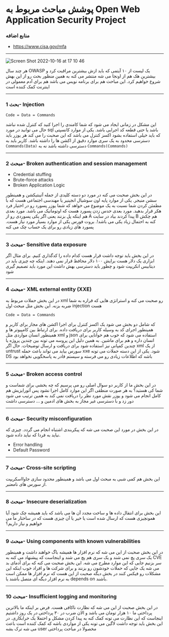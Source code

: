 # پوشش مباحث مربوط به Open Web Application Security Project

### منابع اضافه

- https://www.cisa.gov/mfa 




----

![Screen Shot 2022-10-16 at 17 10 46](https://user-images.githubusercontent.com/8413604/196038658-5cb36772-6955-432c-b4be-34e69dee86ab.png)

هر چند سال OWASP یک لیست از ۱۰ آیتمی که باید ازش بیشترین مراقبت کرد و بیشترین هک هم از اونجا می شه منتشر می کنه به همین منظور بحث رو از این بهش شروع خواهیم کرد. این مباحث هم برای برنامه نویس می باشد هم برای آدم معمولی در اینترنت کمک کننده است

---
### بحث 1- Injection
```
Code = Data = Commands
```
این مشکل در زمانی ایجاد می شود که شما کامندی را اجرا کنید که کنترل شده نباشد حال می توانید در مورد sql باشد یا حتی قطعه کد اجرایی باشد. یکی از موارد کانسپتی که باید خیلی استفاده بشود اکسز کنترل می باشد که این صحبت را می کند هر یوزر باید دسترسی محدود به یک سری موارد دقیق از اکشن ها را داشته باشد.
کاربر باید به `Commands(Data)` دسترسی داشته باشد نه به `Commands(Commands)` ‍ 

---
### مبحث 2-  Broken authentication and session management
- Credential stuffing
- Brute-force attacks
- Broken Application Logic

در این بخش صحبت می کنه در مورد دو دسته کلیدی از جمله آتینتیکشن و همینطور سشن منیجر. یکی از موارد پایه اون سوشیال انجینیر یا مهندسی اجتماعی هست که با مطمئن کردن شما نسبت به یک موضوع می خواهد که شما یوزر پسورد رو در اختیار فرد هکر قرار بدهید. مورد بعدی حدس زدن پسورد هست که اوتوماتیک می باشد. مورد بعدی هم اینکه پل بزنند یعنی اگر یکی پسوردی رو از A پیدا کردند بیاد در سایت B هم چکش کنه به احتمال زیاد یکی می باشد!.
بروت فورس یکی از موارد بسیار مورد نیاز هست. پسورد های زیادی رو برای یک حساب چک می کنه

---
### مبحث 3- Sensitive data exposure

در این بخش باید توجه داشت قرار هست کدام داده را کدگذاری کنیم. برای مثال اگر ابزاری یک دلار هست برایش ۱۰۰ دلار محافظ قرار نمی دهند. اینکه چه چیزی باید در دیتابیس انکریپت شود و چطور باید دسترسی بهش داشت این مورد باید تصمیم گیری شود

---
### مبحث 4-  XML external entity (XXE)
در این بخش حملات مربوط به xml رو صحبت می کنه و استراتژی هایی که قراره به شما ضربه بزنه. این بخش مثل مبحث اول injection هست 
```
Code = Data = Commands
```
که شامل دو بخش می شود یک اکسز کنترل برای اجرا اکشن های مجاز برای کاربر و همینطور اجرای کد به وسیله کاربر برای دریافت داده. برای ارتباط بین کامپیوتر ها و همینطور انسان مواردی مثل xml و json استفاده می شود که خوب هم خوانایی برای انسان داره و هم برای ماشین. به همین دلیل این پروسه می تونه بین چندین پروژه یا چندین کمپانی نیز استفاده شود برای دریافت و ارسال توضیحات. حال اگر xml از یک untrust سورس بیاید می تواند باعث حمله xxe شود. یکی از این دسته حملات می تونه DS باشه که اطلاعات زیادی رو می فرسته و سیستم قادر به پاسخگویی نخواهد بود

---
### مبحث 5- Broken access control
در این بخش ما از کاربر دو سوال اصلی رو می پرسیم که چه بخشی برای شماست و شما کی هستید؟ به هر صورت منطقی اگر این موارد کامل اجرا نشود پس آتورایزیش هم کامل انجام می شود و یوزر نقش مورد نظر را دریافت نمی کند به همین ترتیب می شود دور زد و با دسترسی غیر مجاز به بخش های ادمین و ... دسترسی داشت

---
### مبحث 6- Security misconfiguration
در این بخش در مورد این صحبت می شه که پیکربندی اشتباه انجام می گردد. چیزی که نباید به فردا که نباید داده شود.

- Error handling
- Default Password

---
### مبحث 7- Cross-site scripting

این بخش هم کمی شبی به مبحث اول می باشد و همینطور محدود سازی جاوااسکریپت از سورس های نامعتبر.

---
### مبحث 8- Insecure deserialization

این بخش برای انتقال داده ها و ساخت مجدد آن ها می باشد که باید همیشه چک شود آیا همونچیزی هست که ارسال شده است یا خیر یا آن چیزی هست که در ساختار ما می خواهیم و نیاز داریم؟

---
### مبحث 9- Using components with known vulnerabilities
در این بخش صحبت از این می شه که نرم افزار ها همیشه باگ خواهند داشت و همینطور یک سری پچ نمی شند و یک سری هم پچ می شند و اینجاست که پیشنهاد می کنه به CVE سر بزنیم جایی که این موارد مطرح می شه. این بخش صحبت می کنه که برای آدمای بد می شه یک جایی که حملات خودشون رو بزنند و برای شرکت ها و افراد خوب اینکه این مشکلات رو فیکس کنند
در بخش دیگه صحبت از این هست که نرم افزار ها ممکن است به نرم افزار دیگه ای متصل باشند یا depends on باشند.

---
### مبحث 10- Insufficient logging and monitoring
در این بخش صحبت از این می شه که نظارت ناکافی هست. فرض بر اینکه ما بالاترین پرداختی ما ۱۰ هزار تومان می باشد و الان ضرب در ۳۰ پرداختی در یک روز داشتیم اینجاست که این نظارت می تونه کمک کنه به پیدا کردن مشکل و احتملا یک خرابکاری. در این بخش باید توجه داشت لاگین می تونه یکی از مواردی باشه که کمک کننده است باعث می شه ترک بشه user مخصولا در مباحث پرداختی
